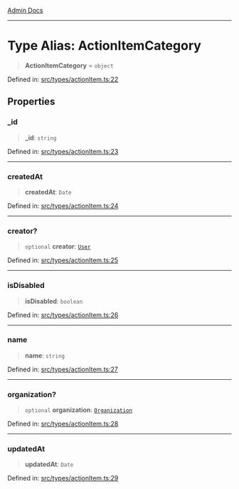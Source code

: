 [Admin Docs](/)

---

# Type Alias: ActionItemCategory

> **ActionItemCategory** = `object`

Defined in: [src/types/actionItem.ts:22](https://github.com/PalisadoesFoundation/talawa-admin/blob/main/src/types/actionItem.ts#L22)

## Properties

### \_id

> **\_id**: `string`

Defined in: [src/types/actionItem.ts:23](https://github.com/PalisadoesFoundation/talawa-admin/blob/main/src/types/actionItem.ts#L23)

---

### createdAt

> **createdAt**: `Date`

Defined in: [src/types/actionItem.ts:24](https://github.com/PalisadoesFoundation/talawa-admin/blob/main/src/types/actionItem.ts#L24)

---

### creator?

> `optional` **creator**: [`User`](../../User/type/type-aliases/User.md)

Defined in: [src/types/actionItem.ts:25](https://github.com/PalisadoesFoundation/talawa-admin/blob/main/src/types/actionItem.ts#L25)

---

### isDisabled

> **isDisabled**: `boolean`

Defined in: [src/types/actionItem.ts:26](https://github.com/PalisadoesFoundation/talawa-admin/blob/main/src/types/actionItem.ts#L26)

---

### name

> **name**: `string`

Defined in: [src/types/actionItem.ts:27](https://github.com/PalisadoesFoundation/talawa-admin/blob/main/src/types/actionItem.ts#L27)

---

### organization?

> `optional` **organization**: [`Organization`](../../Organization/type/type-aliases/Organization.md)

Defined in: [src/types/actionItem.ts:28](https://github.com/PalisadoesFoundation/talawa-admin/blob/main/src/types/actionItem.ts#L28)

---

### updatedAt

> **updatedAt**: `Date`

Defined in: [src/types/actionItem.ts:29](https://github.com/PalisadoesFoundation/talawa-admin/blob/main/src/types/actionItem.ts#L29)
